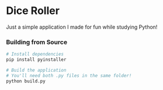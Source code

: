 # Dice Roller
Just a simple application I made for fun while studying Python!
### Building from Source
```bash
# Install dependencies
pip install pyinstaller

# Build the application
# You'll need both .py files in the same folder!
python build.py
```
